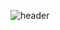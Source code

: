 ![header](https://capsule-render.vercel.app/api?type=waving&color=purple&height=300&section=header&text=Hello&fontSize=90)

<!---
Sky2Walker/Sky2Walker is a ✨ special ✨ repository because its `README.md` (this file) appears on your GitHub profile.
You can click the Preview link to take a look at your changes.
--->
